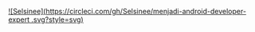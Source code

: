[![Selsinee](https://circleci.com/gh/Selsinee/menjadi-android-developer-expert
.svg?style=svg)](https://circleci.com/gh/Selsinee/menjadi-android-developer-expert)
